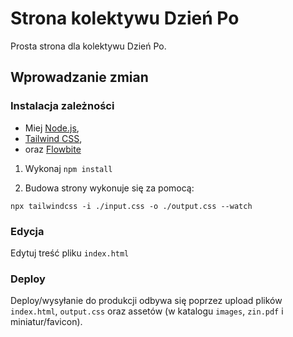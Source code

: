 # Strona kolektywu Dzień Po

Prosta strona dla kolektywu Dzień Po.

## Wprowadzanie zmian

### Instalacja zależności

* Miej [Node.js](https://nodejs.org/en/), 
* [Tailwind CSS](https://tailwindcss.com/docs/installation),
* oraz [Flowbite](https://flowbite.com/docs/getting-started/quickstart/)

1. Wykonaj `npm install`

2. Budowa strony wykonuje się za pomocą:

```
npx tailwindcss -i ./input.css -o ./output.css --watch
```

### Edycja

Edytuj treść pliku `index.html`

### Deploy

Deploy/wysyłanie do produkcji odbywa się poprzez upload plików `index.html`, `output.css` oraz assetów (w katalogu `images`, `zin.pdf` i miniatur/favicon).